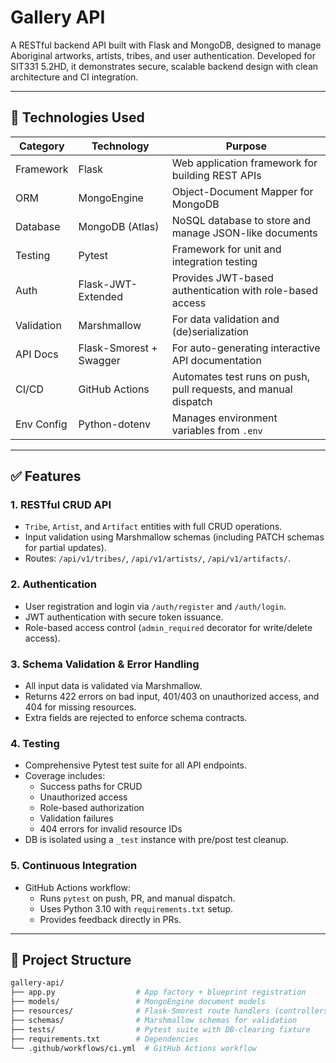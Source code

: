# Gallery API

A RESTful backend API built with Flask and MongoDB, designed to manage Aboriginal artworks, artists, tribes, and user authentication. Developed for SIT331 5.2HD, it demonstrates secure, scalable backend design with clean architecture and CI integration.

---

## 🔧 Technologies Used

| Category         | Technology               | Purpose                                                                 |
|------------------|---------------------------|-------------------------------------------------------------------------|
| Framework        | Flask                     | Web application framework for building REST APIs                        |
| ORM              | MongoEngine               | Object-Document Mapper for MongoDB                                      |
| Database         | MongoDB (Atlas)           | NoSQL database to store and manage JSON-like documents                  |
| Testing          | Pytest                    | Framework for unit and integration testing                              |
| Auth             | Flask-JWT-Extended        | Provides JWT-based authentication with role-based access                |
| Validation       | Marshmallow               | For data validation and (de)serialization                               |
| API Docs         | Flask-Smorest + Swagger   | For auto-generating interactive API documentation                       |
| CI/CD            | GitHub Actions            | Automates test runs on push, pull requests, and manual dispatch         |
| Env Config       | Python-dotenv             | Manages environment variables from `.env`                               |

---

## ✅ Features

### 1. **RESTful CRUD API**
- `Tribe`, `Artist`, and `Artifact` entities with full CRUD operations.
- Input validation using Marshmallow schemas (including PATCH schemas for partial updates).
- Routes: `/api/v1/tribes/`, `/api/v1/artists/`, `/api/v1/artifacts/`.

### 2. **Authentication**
- User registration and login via `/auth/register` and `/auth/login`.
- JWT authentication with secure token issuance.
- Role-based access control (`admin_required` decorator for write/delete access).

### 3. **Schema Validation & Error Handling**
- All input data is validated via Marshmallow.
- Returns 422 errors on bad input, 401/403 on unauthorized access, and 404 for missing resources.
- Extra fields are rejected to enforce schema contracts.

### 4. **Testing**
- Comprehensive Pytest test suite for all API endpoints.
- Coverage includes:
  - Success paths for CRUD
  - Unauthorized access
  - Role-based authorization
  - Validation failures
  - 404 errors for invalid resource IDs
- DB is isolated using a `_test` instance with pre/post test cleanup.

### 5. **Continuous Integration**
- GitHub Actions workflow:
  - Runs `pytest` on push, PR, and manual dispatch.
  - Uses Python 3.10 with `requirements.txt` setup.
  - Provides feedback directly in PRs.

---

## 📁 Project Structure

```bash
gallery-api/
├── app.py                  # App factory + blueprint registration
├── models/                 # MongoEngine document models
├── resources/              # Flask-Smorest route handlers (controllers)
├── schemas/                # Marshmallow schemas for validation
├── tests/                  # Pytest suite with DB-clearing fixture
├── requirements.txt        # Dependencies
└── .github/workflows/ci.yml  # GitHub Actions workflow
